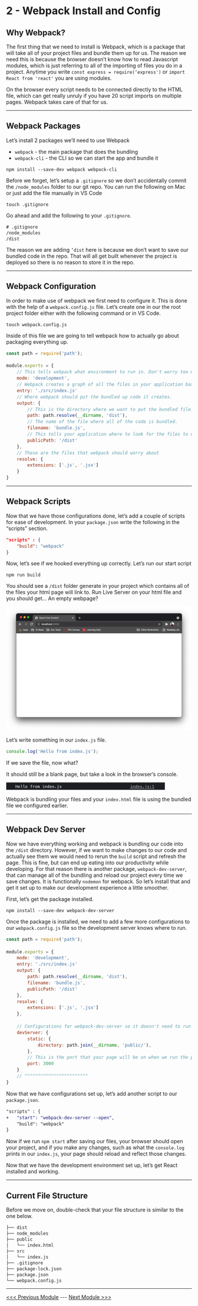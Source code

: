 # 2 - Webpack Install and Config

## Why Webpack?

The first thing that we need to install is Webpack, which is a package that will take all of your project files and bundle them up for us. The reason we need this is because the browser doesn’t know how to read Javascript modules, which is just referring to all of the importing of files you do in a project. Anytime you write `const express = require(‘express')` or `import React from 'react'` you are using modules.

On the browser every script needs to be connected directly to the HTML file, which can get really unruly if you have 20 script imports on multiple pages. Webpack takes care of that for us.

---

## Webpack Packages

Let’s install 2 packages we’ll need to use Webpack

- `webpack` - the main package that does the bundling
- `webpack-cli` - the CLI so we can start the app and bundle it

```shell
npm install --save-dev webpack webpack-cli
```

Before we forget, let’s setup a `.gitignore` so we don’t accidentally commit the `/node_modules` folder to our git repo. You can run the following on Mac or just add the file manually in VS Code

```shell
touch .gitignore
```

Go ahead and add the following to your `.gitignore`.

```
# .gitignore
/node_modules
/dist
```

The reason we are adding `’dist` here is because we don’t want to save our bundled code in the repo. That will all get built whenever the project is deployed so there is no reason to store it in the repo.

---

## Webpack Configuration

In order to make use of webpack we first need to configure it. This is done with the help of a `webpack.config.js` file. Let’s create one in our the root project folder either with the following command or in VS Code.

```shell
touch webpack.config.js
```

Inside of this file we are going to tell webpack how to actually go about packaging everything up.

```javascript
const path = require('path');

module.exports = {
	// This tells webpack what environment to run in. Don't worry too much about this, just know that setting it to development gives us some useful tools.
	mode: 'development',
	// Webpack creates a graph of all the files in your application based on how they are all connected. This declares which file to start from.
	entry: './src/index.js'
	// Where webpack should put the bundled up code it creates.
	output: {
		// This is the directory where we want to put the bundled file. It must be an absolute path, hence the use of the path module from node.
		path: path.resolve(__dirname, 'dist'),
		// The name of the file where all of the code is bundled.
		filename: 'bundle.js',
		// This tells your application where to look for the files to use.
		publicPath: '/dist'
	},
	// These are the files that webpack should worry about
	resolve: {
		extensions: ['.js', '.jsx']
	}
}
```

---

## Webpack Scripts

Now that we have those configurations done, let’s add a couple of scripts for ease of development. In your `package.json` write the following in the “scripts” section.

```json
"scripts" : {
	"build": "webpack"
}
```

Now, let’s see if we hooked everything up correctly. Let’s run our start script

```shell
npm run build
```

You should see a `/dist` folder generate in your project which contains all of the files your html page will link to. Run Live Server on your html file and you should get… An empty webpage?

![](./screenshots/browser-window.png)

Let’s write something in our `index.js` file.

```javascript
console.log('Hello from index.js');
```

If we save the file, now what?

It should still be a blank page, but take a look in the browser’s console.

![](./screenshots/console.png)

Webpack is bundling your files and your `index.html` file is using the bundled file we configured earlier.

---

## Webpack Dev Server

Now we have everything working and webpack is bundling our code into the `/dist` directory. However, if we want to make changes to our code and actually see them we would need to rerun the `build` script and refresh the page. This is fine, but can end up eating into our productivity while developing. For that reason there is another package, `webpack-dev-server`, that can manage all of the bundling and reload our project every time we save changes. It is functionally `nodemon` for webpack. So let’s install that and get it set up to make our development experience a little smoother.

First, let’s get the package installed.

```shell
npm install --save-dev webpack-dev-server
```

Once the package is installed, we need to add a few more configurations to our `webpack.config.js` file so the development server knows where to run.

```javascript
const path = require('path');

module.exports = {
	mode: 'development',
	entry: './src/index.js'
	output: {
		path: path.resolve(__dirname, 'dist'),
		filename: 'bundle.js',
		publicPath: '/dist'
	},
	resolve: {
		extensions: ['.js', '.jsx']
	},

	// Configurations for webpack-dev-server so it doesn't need to run a full build each time you make a change
	devServer: {
		static: {
			directory: path.join(__dirname, 'public/'),
		},
		// This is the port that your page will be on when we run the project
		port: 3000
	}
	// ^^^^^^^^^^^^^^^^^^^^^^^^
}
```

Now that we have configurations set up, let’s add another script to our `package.json`.

```diff
"scripts" : {
+	"start": "webpack-dev-server --open",
	"build": "webpack"
}
```

Now if we run `npm start` after saving our files, your browser should open your project, and if you make any changes, such as what the `console.log` prints in our `index.js`, your page should reload and reflect those changes.

Now that we have the development environment set up, let’s get React installed and working.

---

## Current File Structure

Before we move on, double-check that your file structure is similar to the one below.

```
├── dist
├── node_modules
├── public
│   └── index.html
├── src
│   └── index.js
├── .gitignore
├── package-lock.json
├── package.json
└── webpack.config.js
```

---

[<<< Previous Module](../1-project-setup) ---
[Next Module >>>](../3-react-config)

